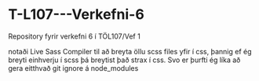 # T-L107---Verkefni-6
Repository fyrir verkefni 6 í TÖL107/Vef 1

notaði Live Sass Compiler til að breyta öllu scss files yfir í css, þannig ef ég breyti einhverju í scss þá breytist það strax í css.
Svo er þurfti ég líka að gera eitthvað git ignore á node_modules
